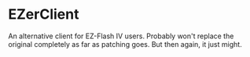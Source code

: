 # EZerClient
An alternative client for EZ-Flash IV users. Probably won't replace the original completely as far as patching goes. But then again, it just might.
